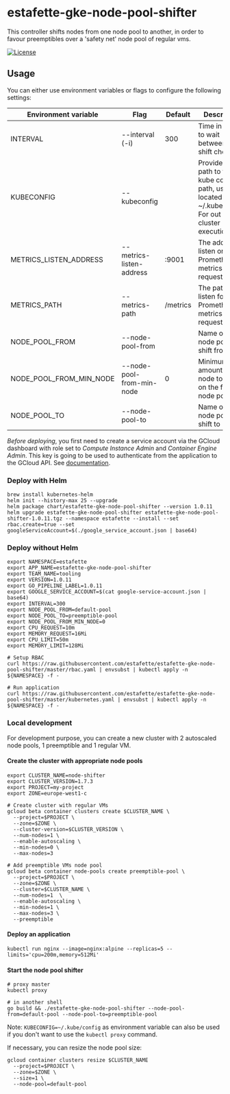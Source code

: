 # estafette-gke-node-pool-shifter

This controller shifts nodes from one node pool to another, in order to favour preemptibles over a 'safety net' node
pool of regular vms.

[![License](https://img.shields.io/github/license/estafette/estafette-gke-node-pool-shifter.svg)](https://github.com/estafette/estafette-gke-node-pool-shifter/blob/master/LICENSE)


## Usage

You can either use environment variables or flags to configure the following settings:

| Environment variable    | Flag                      | Default  | Description
| ----------------------- | ------------------------- | -------- | ----------------------------------------------------
| INTERVAL                | --interval (-i)           | 300      | Time in second to wait between each shift check
| KUBECONFIG              | --kubeconfig              |          | Provide the path to the kube config path, usually located in ~/.kube/config. For out of cluster execution
| METRICS_LISTEN_ADDRESS  | --metrics-listen-address  | :9001    | The address to listen on for Prometheus metrics requests
| METRICS_PATH            | --metrics-path            | /metrics | The path to listen for Prometheus metrics requests
| NODE_POOL_FROM          | --node-pool-from          |          | Name of the node pool to shift from
| NODE_POOL_FROM_MIN_NODE | --node-pool-from-min-node | 0        | Minimum amount of node to keep on the from node pool
| NODE_POOL_TO            | --node-pool-to            |          | Name of the node pool to shift to

*Before deploying*, you first need to create a service account via the GCloud dashboard with role set to _Compute
Instance Admin_ and _Container Engine Admin_. This key is going to be used to authenticate from the application to
the GCloud API. See [documentation](https://developers.google.com/identity/protocols/application-default-credentials).


### Deploy with Helm

```
brew install kubernetes-helm
helm init --history-max 25 --upgrade
helm package chart/estafette-gke-node-pool-shifter --version 1.0.11
helm upgrade estafette-gke-node-pool-shifter estafette-gke-node-pool-shifter-1.0.11.tgz --namespace estafette --install --set rbac.create=true --set googleServiceAccount=$(./google_service_account.json | base64)
```

### Deploy without Helm

```
export NAMESPACE=estafette
export APP_NAME=estafette-gke-node-pool-shifter
export TEAM_NAME=tooling
export VERSION=1.0.11
export GO_PIPELINE_LABEL=1.0.11
export GOOGLE_SERVICE_ACCOUNT=$(cat google-service-account.json | base64)
export INTERVAL=300
export NODE_POOL_FROM=default-pool
export NODE_POOL_TO=preemptible-pool
export NODE_POOL_FROM_MIN_NODE=0
export CPU_REQUEST=10m
export MEMORY_REQUEST=16Mi
export CPU_LIMIT=50m
export MEMORY_LIMIT=128Mi

# Setup RBAC
curl https://raw.githubusercontent.com/estafette/estafette-gke-node-pool-shifter/master/rbac.yaml | envsubst | kubectl apply -n ${NAMESPACE} -f -

# Run application
curl https://raw.githubusercontent.com/estafette/estafette-gke-node-pool-shifter/master/kubernetes.yaml | envsubst | kubectl apply -n ${NAMESPACE} -f -
```


### Local development

For development purpose, you can create a new cluster with 2 autoscaled node pools, 1 preemptible and 1 regular VM.

#### Create the cluster with appropriate node pools

```
export CLUSTER_NAME=node-shifter
export CLUSTER_VERSION=1.7.3
export PROJECT=my-project
export ZONE=europe-west1-c

# Create cluster with regular VMs
gcloud beta container clusters create $CLUSTER_NAME \
  --project=$PROJECT \
  --zone=$ZONE \
  --cluster-version=$CLUSTER_VERSION \
  --num-nodes=1 \
  --enable-autoscaling \
  --min-nodes=0 \
  --max-nodes=3

# Add preemptible VMs node pool
gcloud beta container node-pools create preemptible-pool \
  --project=$PROJECT \
  --zone=$ZONE \
  --cluster=$CLUSTER_NAME \
  --num-nodes=1  \
  --enable-autoscaling \
  --min-nodes=1 \
  --max-nodes=3 \
  --preemptible
```

#### Deploy an application

```
kubectl run nginx --image=nginx:alpine --replicas=5 --limits='cpu=200m,memory=512Mi'
```

#### Start the node pool shifter

```
# proxy master
kubectl proxy

# in another shell
go build && ./estafette-gke-node-pool-shifter --node-pool-from=default-pool --node-pool-to=preemptible-pool
```

Note: `KUBECONFIG=~/.kube/config` as environment variable can also be used if you don't want to use the `kubectl proxy`
command.

If necessary, you can resize the node pool size:
```
gcloud container clusters resize $CLUSTER_NAME
  --project=$PROJECT \
  --zone=$ZONE \
  --size=1 \
  --node-pool=default-pool
```
